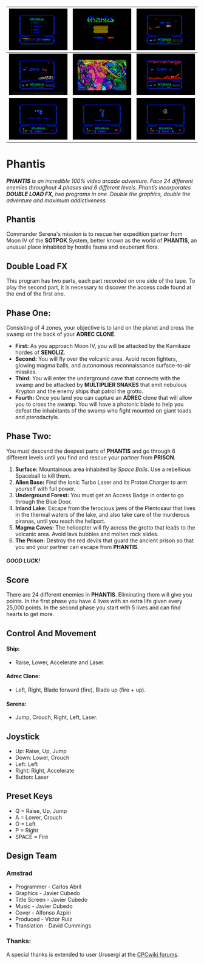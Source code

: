 |![Phantis](./Screenshots/Phantis(1).png)|![Phantis](./Screenshots/Phantis(5).png)|![Phantis](./Screenshots/Phantis(4).png)|
|:---:|:---:|:---:|
|![Phantis](./Screenshots/Phantis(2).png)|![Phantis](./Screenshots/Phantis(0).png)|![Phantis](./Screenshots/Phantis(3).png)|
|![Phantis](./Screenshots/Phantis(6).png)|![Phantis](./Screenshots/Phantis(7).png)|![Phantis](./Screenshots/Phantis(8).png)|

# Phantis

***PHANTIS** is an incredible 100% video arcade adventure. Face 24 different enemies throughout 4 phases and 6 different levels. Phantis incorporates **DOUBLE LOAD FX**, two programs in one. Double the graphics, double the adventure and maximum addictiveness.*

## Phantis

Commander Serena's mission is to rescue her expedition partner from Moon IV of the **SOTPOK** System, better known as the world of **PHANTIS**, an unusual place inhabited by hostile fauna and exuberant flora.

## Double Load FX

This program has two parts, each part recorded on one side of the tape. To play the second part, it is necessary to discover the access code found at the end of the first one.

## Phase One:

Consisting of 4 zones, your objective is to land on the planet and cross the swamp on the back of your **ADREC CLONE**.

- **First:** As you approach Moon IV, you will be attacked by the Kamikaze hordes of **SENOLIZ**.
- **Second:** You will fly over the volcanic area. Avoid recon fighters, glowing magma balls, and autonomous reconnaissance surface-to-air missiles.
- **Third:** You will enter the underground cave that connects with the swamp and be attacked by **MULTIPLIER SNAKES** that emit nebulous Krypton and the enemy ships that patrol the grotto.
- **Fourth:** Once you land you can capture an **ADREC** clone that will allow you to cross the swamp. You will have a photonic blade to help you defeat the inhabitants of the swamp who fight mounted on giant toads and pterodactyls.

## Phase Two:

You must descend the deepest parts of **PHANTIS** and go through 6 different levels until you find and rescue your partner from **PRISON**.

1. **Surface:** Mountainous area inhabited by *Space Balls*. Use a rebellious Spaceball to kill them.
2. **Alien Base:** Find the Ionic Turbo Laser and its Proton Charger to arm yourself with full power.
3. **Underground Forest:** You must get an Access Badge in order to go through the Blue Door.
4. **Inland Lake:** Escape from the ferocious jaws of the Plentosaur that lives in the thermal waters of the lake, and also take care of the murderous piranas, until you reach the heliport.
5. **Magma Caves:** The helicopter will fly across the grotto that leads to the volcanic area. Avoid lava bubbles and molten rock slides.
6. **The Prison:** Destroy the red devils that guard the ancient prison so that you and your partner can escape from **PHANTIS**.

##### GOOD LUCK!

## Score
There are 24 different enemies in **PHANTIS**. Eliminating them will give you points. In the first phase you have 4 lives with an extra life given every 25,000 points. In the second phase you start with 5 lives and can find hearts to get more.

## Control And Movement

#### Ship:
- Raise, Lower, Accelerate and Laser.

#### Adrec Clone:
- Left, Right, Blade forward (fire), Blade up (fire + up).

#### Serena:
- Jump, Crouch, Right, Left, Laser.

## Joystick

- Up: Raise, Up, Jump
- Down: Lower, Crouch
- Left: Left
- Right: Right, Accelerate
- Button: Laser

## Preset Keys

- Q = Raise, Up, Jump
- A = Lower, Crouch
- O = Left
- P = Right
- SPACE = Fire

## Design Team
### Amstrad
- Programmer - Carlos Abril
- Graphics - Javier Cubedo
- Title Screen - Javier Cubedo
- Music - Javier Cubedo
- Cover - Alfonso Azpiri
- Produced - Victor Ruiz
- Translation - David Cummings

### Thanks:

A special thanks is extended to user Urusergi at the <a href="https://www.cpcwiki.eu/forum">CPCwiki forums</a>.

